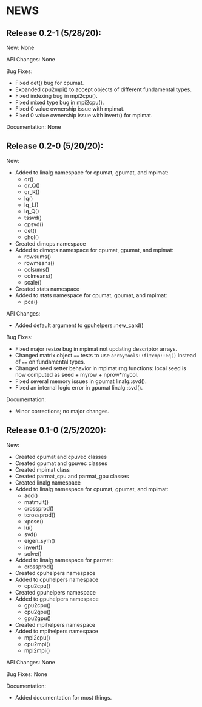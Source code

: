 # NEWS

## Release 0.2-1 (5/28/20):

New: None

API Changes: None

Bug Fixes:
  * Fixed det() bug for cpumat.
  * Expanded cpu2mpi() to accept objects of different fundamental types.
  * Fixed indexing bug in mpi2cpu().
  * Fixed mixed type bug in mpi2cpu().
  * Fixed 0 value ownership issue with mpimat.
  * Fixed 0 value ownership issue with invert() for mpimat.

Documentation: None





## Release 0.2-0 (5/20/20):

New:
  * Added to linalg namespace for cpumat, gpumat, and mpimat:
      - qr()
      - qr_Q()
      - qr_R()
      - lq()
      - lq_L()
      - lq_Q()
      - tssvd()
      - cpsvd()
      - det()
      - chol()
  * Created dimops namespace
  * Added to dimops namespace for cpumat, gpumat, and mpimat:
      - rowsums()
      - rowmeans()
      - colsums()
      - colmeans()
      - scale()
  * Created stats namespace
  * Added to stats namespace for cpumat, gpumat, and mpimat:
      - pca()

API Changes:
  * Added default argument to gpuhelpers::new_card()

Bug Fixes:
  * Fixed major resize bug in mpimat not updating descriptor arrays.
  * Changed matrix object `==` tests to use `arraytools::fltcmp::eq()` instead
    of `==` on fundamental types.
  * Changed seed setter behavior in mpimat rng functions: local seed is now
    computed as seed + myrow + nprow*mycol.
  * Fixed several memory issues in gpumat linalg::svd().
  * Fixed an internal logic error in gpumat linalg::svd().

Documentation:
  * Minor corrections; no major changes.





## Release 0.1-0 (2/5/2020):

New:
  * Created cpumat and cpuvec classes
  * Created gpumat and gpuvec classes
  * Created mpimat class
  * Created parmat_cpu and parmat_gpu classes
  * Created linalg namespace
  * Added to linalg namespace for cpumat, gpumat, and mpimat:
      - add()
      - matmult()
      - crossprod()
      - tcrossprod()
      - xpose()
      - lu()
      - svd()
      - eigen_sym()
      - invert()
      - solve()
  * Added to linalg namespace for parmat:
      - crossprod()
  * Created cpuhelpers namespace
  * Added to cpuhelpers namespace
      - cpu2cpu()
  * Created gpuhelpers namespace
  * Added to gpuhelpers namespace
      - gpu2cpu()
      - cpu2gpu()
      - gpu2gpu()
  * Created mpihelpers namespace
  * Added to mpihelpers namespace
      - mpi2cpu()
      - cpu2mpi()
      - mpi2mpi()

API Changes: None

Bug Fixes: None

Documentation:
  * Added documentation for most things.
